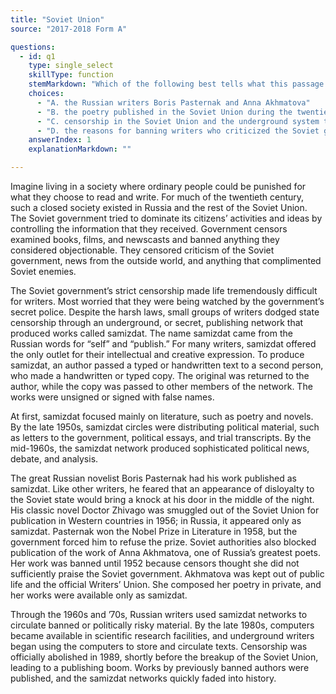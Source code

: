 ```yaml
---
title: "Soviet Union"
source: "2017-2018 Form A"

questions:
  - id: q1
    type: single_select
    skillType: function
    stemMarkdown: "Which of the following best tells what this passage is about?"
    choices:
      - "A. the Russian writers Boris Pasternak and Anna Akhmatova"
      - "B. the poetry published in the Soviet Union during the twentieth century"
      - "C. censorship in the Soviet Union and the underground system that arose in response"
      - "D. the reasons for banning writers who criticized the Soviet government"
    answerIndex: 1
    explanationMarkdown: ""

---
```

Imagine living in a society where ordinary
people could be punished for what they
choose to read and write. For much of the
twentieth century, such a closed society
existed in Russia and the rest of the Soviet
Union. The Soviet government tried to
dominate its citizens’ activities and ideas by
controlling the information that they
received. Government censors examined
books, films, and newscasts and banned
anything they considered objectionable. They
censored criticism of the Soviet government,
news from the outside world, and anything
that complimented Soviet enemies.

The Soviet government’s strict censorship
made life tremendously difficult for writers.
Most worried that they were being watched
by the government’s secret police. Despite the
harsh laws, small groups of writers dodged
state censorship through an underground, or
secret, publishing network that produced
works called samizdat. The name samizdat
came from the Russian words for “self” and
“publish.” For many writers, samizdat offered
the only outlet for their intellectual and
creative expression. To produce samizdat, an
author passed a typed or handwritten text to
a second person, who made a handwritten or
typed copy. The original was returned to the
author, while the copy was passed to other
members of the network. The works were
unsigned or signed with false names.

At first, samizdat focused mainly on
literature, such as poetry and novels. By the
late 1950s, samizdat circles were distributing
political material, such as letters to the
government, political essays, and trial
transcripts. By the mid-1960s, the samizdat
network produced sophisticated political
news, debate, and analysis.

The great Russian novelist Boris Pasternak
had his work published as samizdat. Like
other writers, he feared that an appearance
of disloyalty to the Soviet state would bring a
knock at his door in the middle of the night.
His classic novel Doctor Zhivago was
smuggled out of the Soviet Union for
publication in Western countries in 1956; in
Russia, it appeared only as samizdat.
Pasternak won the Nobel Prize in Literature
in 1958, but the government forced him to
refuse the prize. Soviet authorities also
blocked publication of the work of Anna
Akhmatova, one of Russia’s greatest poets.
Her work was banned until 1952 because
censors thought she did not sufficiently
praise the Soviet government. Akhmatova
was kept out of public life and the official
Writers’ Union. She composed her poetry in
private, and her works were available only as
samizdat.

Through the 1960s and ’70s, Russian writers
used samizdat networks to circulate banned
or politically risky material. By the late
1980s, computers became available in
scientific research facilities, and underground
writers began using the computers to store
and circulate texts. Censorship was officially
abolished in 1989, shortly before the breakup
of the Soviet Union, leading to a publishing
boom. Works by previously banned authors
were published, and the samizdat networks
quickly faded into history.